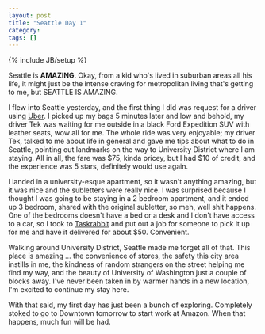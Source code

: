 ```yaml
---
layout: post
title: "Seattle Day 1"
category:
tags: []
---
```

{% include JB/setup %}

Seattle is **AMAZING**. Okay, from a kid who's lived in suburban areas all his life,
it might just be the intense craving for metropolitan living that's getting to me, but
SEATTLE IS AMAZING.

I flew into Seattle yesterday, and the first thing I did was request for a driver
using [Uber](www.uber.com). I picked up my bags 5 minutes later and low and behold, my driver Tek was waiting for me outside in a black Ford Expedition SUV with leather seats, wow all for me. The whole ride was very enjoyable; my driver Tek, talked to me about life in general and gave me tips about what to do in Seattle, pointing out landmarks on the way to University District where I am staying. All in all, the fare was $75, kinda pricey, but I had $10 of credit, and the experience was 5 stars, definitely would use again.

I landed in a university-esque apartment, so it wasn't anything amazing, but it
was nice and the subletters were really nice. I was surprised because I thought
I was going to be staying in a 2 bedroom apartment, and it ended up 3 bedroom, shared with the original subletter, so meh, well shit happens. One of the bedrooms doesn't have a bed or a desk and I don't have access to a car, so I took to [Taskrabbit](www.taskrabbit.com) and put out a job for someone to pick it up for me and have it delivered for about $50. Convenient.

Walking around University District, Seattle made me forget all of that. This place
is amazing ... the convenience of stores, the safety this city area instills in me,
the kindness of random strangers on the street helping me find my way, and the beauty
of University of Washington just a couple of blocks away. I've never been taken in
by warmer hands in a new location, I'm excited to continue my stay here.

With that said, my first day has just been a bunch of exploring. Completely stoked
to go to Downtown tomorrow to start work at Amazon. When that happens, much fun
will be had.